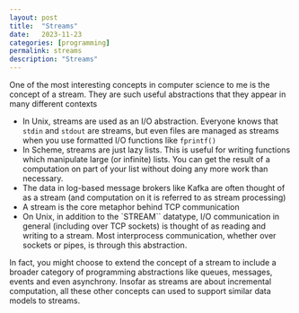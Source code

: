 ```yaml
---
layout: post
title:  "Streams"
date:   2023-11-23
categories: [programming]
permalink: streams
description: "Streams"
---
```


One of the most interesting concepts in computer science to me is the concept of a stream. They are such useful abstractions that they appear in many different contexts
- In Unix, streams are used as an I/O abstraction. Everyone knows that `stdin` and `stdout` are streams, but even files are managed as streams when you use formatted I/O functions like `fprintf()`
- In Scheme, streams are just lazy lists. This is useful for writing functions which manipulate large (or infinite) lists. You can get the result of a computation on part of your list without doing any more work than necessary.
- The data in log-based message brokers like Kafka are often thought of as a stream (and computation on it is referred to as stream processing)
- A stream is the core metaphor behind TCP communication
- On Unix, in addition to the `STREAM`` datatype, I/O communication in general (including over TCP sockets) is thought of as reading and writing to a stream. Most interprocess communication, whether over sockets or pipes, is through this abstraction.

In fact, you might choose to extend the concept of a stream to include a broader category of programming abstractions like queues, messages, events and even asynchrony. Insofar as streams are about incremental computation, all these other concepts can used to support similar data models to streams.